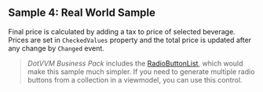 ## Sample 4: Real World Sample

Final price is calculated by adding a tax to price of selected beverage. Prices are set in `CheckedValues` property and 
the total price is updated after any change by `Changed` event.

> *DotVVM Business Pack* includes the [RadioButtonList](/docs/controls/businesspack/RadioButtonList/{branch}), which would make this sample much simpler. If you need to generate multiple radio buttons from a collection in a viewmodel, you can use this control.